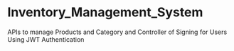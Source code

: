 # Inventory_Management_System
APIs to manage Products and Category and Controller of Signing for Users Using JWT Authentication 
